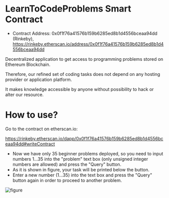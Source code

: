 # LearnToCodeProblems Smart Contract
- Contract Address: 0x0f1f76a41576b159b6285ed8b1d4556bceaa94dd (Rinkeby), https://rinkeby.etherscan.io/address/0x0f1f76a41576b159b6285ed8b1d4556bceaa94dd

Decentralized application to get access to programming problems stored on Ethereum Blockchain.

Therefore, our refined set of coding tasks does not depend on any hosting provider or application platform.

It makes knowledge accessible by anyone without possibility to hack or alter our resource.

# How to use?
Go to the contract on etherscan.io:

https://rinkeby.etherscan.io/dapp/0x0f1f76a41576b159b6285ed8b1d4556bceaa94dd#writeContract

- Now we have only 35 beginner problems deployed, so you need to input numbers 1...35 into the "problem" text box (only unsigned integer numbers are allowed) and press the "Query" button.
- As it is shown in figure, your task will be printed below the button.
- Enter a new number (1...35) into the text box and press the "Query" button again in order to proceed to another problem.

![figure](https://raw.githubusercontent.com/learntocodecs/learntocode-smartcontract/master/read_contract_figure.png)
